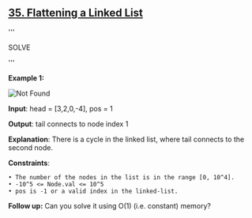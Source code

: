 <h2><a href="https://www.geeksforgeeks.org/problems/flattening-a-linked-list/1">35. Flattening a Linked List</a></h2>

'''

SOLVE

'''


**Example 1:**

<img src="https://assets.leetcode.com/uploads/2018/12/07/circularlinkedlist.png" alt="Not Found">

**Input**: head = [3,2,0,-4], pos = 1

**Output**: tail connects to node index 1

**Explanation**: There is a cycle in the linked list, where tail connects to the second node.



**Constraints**:

    • The number of the nodes in the list is in the range [0, 10^4].
    • -10^5 <= Node.val <= 10^5
    • pos is -1 or a valid index in the linked-list.

**Follow up:** Can you solve it using O(1) (i.e. constant) memory?